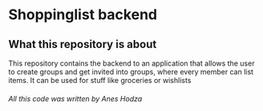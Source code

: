 # Shoppinglist backend
## What this repository is about
This repository contains the backend to an application that allows the user to create groups and get invited into groups, where every member can list items. It can be used for stuff like groceries or wishlists

###### All this code was written by Anes Hodza
